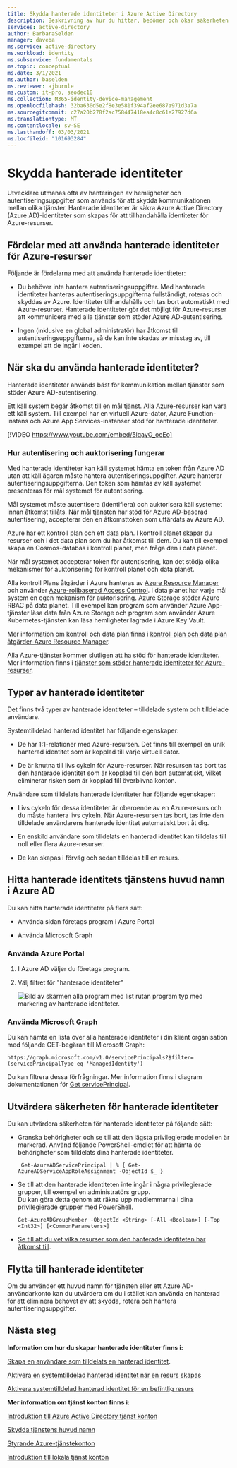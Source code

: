 ```yaml
---
title: Skydda hanterade identiteter i Azure Active Directory
description: Beskrivning av hur du hittar, bedömer och ökar säkerheten för hanterade identiteter.
services: active-directory
author: BarbaraSelden
manager: daveba
ms.service: active-directory
ms.workload: identity
ms.subservice: fundamentals
ms.topic: conceptual
ms.date: 3/1/2021
ms.author: baselden
ms.reviewer: ajburnle
ms.custom: it-pro, seodec18
ms.collection: M365-identity-device-management
ms.openlocfilehash: 32ba630d5e2f8e3e581f394af2ee687a971d3a7a
ms.sourcegitcommit: c27a20b278f2ac758447418ea4c8c61e27927d6a
ms.translationtype: MT
ms.contentlocale: sv-SE
ms.lasthandoff: 03/03/2021
ms.locfileid: "101693284"
---
```

# <a name="securing-managed-identities"></a>Skydda hanterade identiteter

Utvecklare utmanas ofta av hanteringen av hemligheter och autentiseringsuppgifter som används för att skydda kommunikationen mellan olika tjänster. Hanterade identiteter är säkra Azure Active Directory (Azure AD)-identiteter som skapas för att tillhandahålla identiteter för Azure-resurser.

## <a name="benefits-of-using-managed-identities-for-azure-resources"></a>Fördelar med att använda hanterade identiteter för Azure-resurser

Följande är fördelarna med att använda hanterade identiteter:

* Du behöver inte hantera autentiseringsuppgifter. Med hanterade identiteter hanteras autentiseringsuppgifterna fullständigt, roteras och skyddas av Azure. Identiteter tillhandahålls och tas bort automatiskt med Azure-resurser. Hanterade identiteter gör det möjligt för Azure-resurser att kommunicera med alla tjänster som stöder Azure AD-autentisering.

* Ingen (inklusive en global administratör) har åtkomst till autentiseringsuppgifterna, så de kan inte skadas av misstag av, till exempel att de ingår i koden.

## <a name="when-to-use-managed-identities"></a>När ska du använda hanterade identiteter?

Hanterade identiteter används bäst för kommunikation mellan tjänster som stöder Azure AD-autentisering. 

Ett käll system begär åtkomst till en mål tjänst. Alla Azure-resurser kan vara ett käll system. Till exempel har en virtuell Azure-dator, Azure Function-instans och Azure App Services-instanser stöd för hanterade identiteter.

[!VIDEO https://www.youtube.com/embed/5lqayO_oeEo]

### <a name="how-authentication-and-authorization-work"></a>Hur autentisering och auktorisering fungerar

Med hanterade identiteter kan käll systemet hämta en token från Azure AD utan att käll ägaren måste hantera autentiseringsuppgifter. Azure hanterar autentiseringsuppgifterna. Den token som hämtas av käll systemet presenteras för mål systemet för autentisering. 

Mål systemet måste autentisera (identifiera) och auktorisera käll systemet innan åtkomst tillåts. När mål tjänsten har stöd för Azure AD-baserad autentisering, accepterar den en åtkomsttoken som utfärdats av Azure AD. 

Azure har ett kontroll plan och ett data plan. I kontroll planet skapar du resurser och i det data plan som du har åtkomst till dem. Du kan till exempel skapa en Cosmos-databas i kontroll planet, men fråga den i data planet.

När mål systemet accepterar token för autentisering, kan det stödja olika mekanismer för auktorisering för kontroll planet och data planet.

Alla kontroll Plans åtgärder i Azure hanteras av [Azure Resource Manager](https://docs.microsoft.com/azure/azure-resource-manager/management/overview) och använder [Azure-rollbaserad Access Control](https://docs.microsoft.com/azure/role-based-access-control/overview). I data planet har varje mål system en egen mekanism för auktorisering. Azure Storage stöder Azure RBAC på data planet. Till exempel kan program som använder Azure App-tjänster läsa data från Azure Storage och program som använder Azure Kubernetes-tjänsten kan läsa hemligheter lagrade i Azure Key Vault.

Mer information om kontroll och data plan finns i [kontroll plan och data plan åtgärder-Azure Resource Manager](https://docs.microsoft.com/azure/azure-resource-manager/management/control-plane-and-data-plane).

Alla Azure-tjänster kommer slutligen att ha stöd för hanterade identiteter. Mer information finns i [tjänster som stöder hanterade identiteter för Azure-resurser](https://docs.microsoft.com/azure/active-directory/managed-identities-azure-resources/services-support-managed-identities).

##  

## <a name="types-of-managed-identities"></a>Typer av hanterade identiteter

Det finns två typer av hanterade identiteter – tilldelade system och tilldelade användare.

Systemtilldelad hanterad identitet har följande egenskaper:

* De har 1:1-relationer med Azure-resursen. Det finns till exempel en unik hanterad identitet som är kopplad till varje virtuell dator.

* De är knutna till livs cykeln för Azure-resurser. När resursen tas bort tas den hanterade identitet som är kopplad till den bort automatiskt, vilket eliminerar risken som är kopplad till överblivna konton. 

Användare som tilldelats hanterade identiteter har följande egenskaper:

* Livs cykeln för dessa identiteter är oberoende av en Azure-resurs och du måste hantera livs cykeln. När Azure-resursen tas bort, tas inte den tilldelade användarens hanterade identitet automatiskt bort åt dig.

* En enskild användare som tilldelats en hanterad identitet kan tilldelas till noll eller flera Azure-resurser.

* De kan skapas i förväg och sedan tilldelas till en resurs.

## <a name="find-managed-identity-service-principals-in-azure-ad"></a>Hitta hanterade identitets tjänstens huvud namn i Azure AD

Du kan hitta hanterade identiteter på flera sätt:

* Använda sidan företags program i Azure Portal

* Använda Microsoft Graph

### <a name="using-the-azure-portal"></a>Använda Azure Portal

1. I Azure AD väljer du företags program.

2. Välj filtret för "hanterade identiteter" 

   ![Bild av skärmen alla program med list rutan program typ med markering av hanterade identiteter.](./media/securing-service-accounts/service-accounts-managed-identities.png)

 

### <a name="using-microsoft-graph"></a>Använda Microsoft Graph

Du kan hämta en lista över alla hanterade identiteter i din klient organisation med följande GET-begäran till Microsoft Graph:

`https://graph.microsoft.com/v1.0/servicePrincipals?$filter=(servicePrincipalType eq 'ManagedIdentity') `

Du kan filtrera dessa förfrågningar. Mer information finns i diagram dokumentationen för [Get servicePrincipal](https://docs.microsoft.com/graph/api/serviceprincipal-get?view=graph-rest-1.0&tabs=http).

## <a name="assess-the-security-of-managed-identities"></a>Utvärdera säkerheten för hanterade identiteter 

Du kan utvärdera säkerheten för hanterade identiteter på följande sätt:

* Granska behörigheter och se till att den lägsta privilegierade modellen är markerad. Använd följande PowerShell-cmdlet för att hämta de behörigheter som tilldelats dina hanterade identiteter.

   ` Get-AzureADServicePrincipal | % { Get-AzureADServiceAppRoleAssignment -ObjectId $_ }`

 
* Se till att den hanterade identiteten inte ingår i några privilegierade grupper, till exempel en administratörs grupp.  
Du kan göra detta genom att räkna upp medlemmarna i dina privilegierade grupper med PowerShell.

   `Get-AzureADGroupMember -ObjectId <String> [-All <Boolean>] [-Top <Int32>] [<CommonParameters>]`

* [Se till att du vet vilka resurser som den hanterade identiteten har åtkomst till](https://docs.microsoft.com/azure/role-based-access-control/role-assignments-list-powershell).

## <a name="move-to-managed-identities"></a>Flytta till hanterade identiteter

Om du använder ett huvud namn för tjänsten eller ett Azure AD-användarkonto kan du utvärdera om du i stället kan använda en hanterad för att eliminera behovet av att skydda, rotera och hantera autentiseringsuppgifter. 

## <a name="next-steps"></a>Nästa steg

**Information om hur du skapar hanterade identiteter finns i:** 

[Skapa en användare som tilldelats en hanterad identitet](https://docs.microsoft.com/azure/active-directory/managed-identities-azure-resources/how-to-manage-ua-identity-portal). 

[Aktivera en systemtilldelad hanterad identitet när en resurs skapas](https://docs.microsoft.com/azure/active-directory/managed-identities-azure-resources/qs-configure-portal-windows-vm)

[Aktivera systemtilldelad hanterad identitet för en befintlig resurs](https://docs.microsoft.com/azure/active-directory/managed-identities-azure-resources/qs-configure-portal-windows-vm)

**Mer information om tjänst konton finns i:**

[Introduktion till Azure Active Directory tjänst konton](service-accounts-introduction-azure.md)

[Skydda tjänstens huvud namn](service-accounts-principal.md)

[Styrande Azure-tjänstekonton](service-accounts-governing-azure.md)

[Introduktion till lokala tjänst konton](service-accounts-on-poremises.md)

 

 

 
